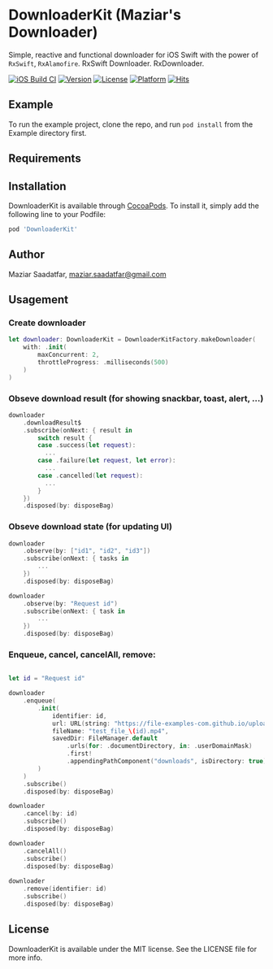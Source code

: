 # DownloaderKit (Maziar's Downloader)
Simple, reactive and functional downloader for iOS Swift with the power of `RxSwift`, `RxAlamofire`.
RxSwift Downloader.
RxDownloader.

[![iOS Build CI](https://github.com/maziar/DownloaderKit/actions/workflows/ios-build.yml/badge.svg)](https://github.com/maziar/DownloaderKit/actions/workflows/ios-build.yml)
[![Version](https://img.shields.io/cocoapods/v/DownloaderKit.svg?style=flat)](https://cocoapods.org/pods/DownloaderKit)
[![License](https://img.shields.io/cocoapods/l/DownloaderKit.svg?style=flat)](https://cocoapods.org/pods/DownloaderKit)
[![Platform](https://img.shields.io/cocoapods/p/DownloaderKit.svg?style=flat)](https://cocoapods.org/pods/DownloaderKit)
[![Hits](https://hits.seeyoufarm.com/api/count/incr/badge.svg?url=https%3A%2F%2Fgithub.com%2Fmaziar%2FDownloaderKit&count_bg=%2379C83D&title_bg=%23555555&icon=&icon_color=%23E7E7E7&title=hits&edge_flat=false)](https://hits.seeyoufarm.com)

## Example

To run the example project, clone the repo, and run `pod install` from the Example directory first.

## Requirements

## Installation

DownloaderKit is available through [CocoaPods](https://cocoapods.org). To install
it, simply add the following line to your Podfile:

```ruby
pod 'DownloaderKit'
```

## Author

Maziar Saadatfar, maziar.saadatfar@gmail.com

## Usagement

### Create downloader
```swift
let downloader: DownloaderKit = DownloaderKitFactory.makeDownloader(
    with: .init(
        maxConcurrent: 2,
        throttleProgress: .milliseconds(500)
    )
)
```

### Obseve download result (for showing snackbar, toast, alert, ...)
```swift
downloader
    .downloadResult$
    .subscribe(onNext: { result in
        switch result {
        case .success(let request):
          ...
        case .failure(let request, let error):
          ...
        case .cancelled(let request):
          ...
        }
    })
    .disposed(by: disposeBag)
```

### Obseve download state (for updating UI)
```swift
downloader
    .observe(by: ["id1", "id2", "id3"])
    .subscribe(onNext: { tasks in
        ...
    })
    .disposed(by: disposeBag)

downloader
    .observe(by: "Request id")
    .subscribe(onNext: { task in 
        ...
    })
    .disposed(by: disposeBag)
```

### Enqueue, cancel, cancelAll, remove:
```swift

let id = "Request id"

downloader
    .enqueue(
        .init(
            identifier: id,
            url: URL(string: "https://file-examples-com.github.io/uploads/2017/04/file_example_MP4_1920_18MG.mp4")!,
            fileName: "test_file_\(id).mp4",
            savedDir: FileManager.default
                .urls(for: .documentDirectory, in: .userDomainMask)
                .first!
                .appendingPathComponent("downloads", isDirectory: true)
        )
    )
    .subscribe()
    .disposed(by: disposeBag)

downloader
    .cancel(by: id)
    .subscribe()
    .disposed(by: disposeBag)

downloader
    .cancelAll()
    .subscribe()
    .disposed(by: disposeBag)
    
downloader
    .remove(identifier: id)
    .subscribe()
    .disposed(by: disposeBag)
```

## License

DownloaderKit is available under the MIT license. See the LICENSE file for more info.
